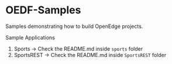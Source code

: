 # OEDF-Samples

Samples demonstrating how to build OpenEdge projects.

Sample Applications

1. Sports -> Check the README.md inside `sports` folder
2. SportsREST -> Check the README.md inside `SportsREST` folder
